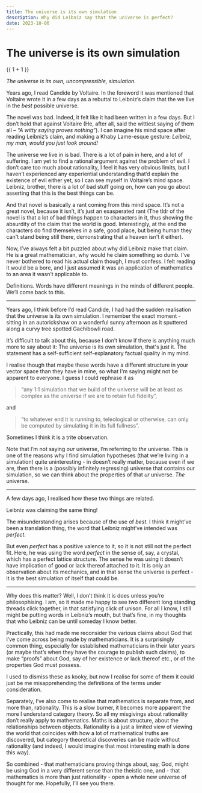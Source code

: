 ```yaml
---
title: The universe is its own simulation
description: Why did Leibniz say that the universe is perfect?
date: 2023-10-06
---
```


# The universe is its own simulation

<script setup>
import { onMounted } from "vue";

import { load } from "./js/univ-sketch.ts";

onMounted(() => {
    load();
})
</script>

<div id="canvas-parent">
</div>

<ClientOnly>
{{ 1 + 1 }}
</ClientOnly>

_The universe is its own, uncompressible, simulation._

Years ago, I read Candide by Voltaire. In the foreword it was mentioned that
Voltaire wrote it in a few days as a rebuttal to Leibniz’s claim that the we
live in the _best_ possible universe.

The novel was bad. Indeed, it felt like it had been written in a few days. But I
don’t hold that against Voltaire (He, after all, said the wittiest saying of
them all – _“A witty saying proves nothing”_). I can imagine his mind space
after reading Leibniz’s claim, and making a Khaby Lame-esque gesture: _Leibniz,
my man, would you just look around!_

The universe we live in is bad. There is a lot of pain in here, and a lot of
suffering. I am yet to find a rational argument against the problem of evil. I
don’t care too much about rationality, I feel it has very obvious limits, but I
haven’t experienced any experiential understanding that’d explain the existence
of evil either yet, so I can see myself in Voltaire’s mind space. Leibniz,
brother, there is a lot of bad stuff going on, how can you go about asserting
that this is the best things can be.

And that novel is basically a rant coming from this mind space. It’s not a great
novel, because it isn’t, it’s just an exasperated rant (The tldr of the novel is
that a lot of bad things happen to characters in it, thus showing the absurdity
of the claim that the world is good. Interestingly, at the end the characters do
find themselves in a safe, good place, but being human they can't stand being
still there, demonstrating that a heaven isn't it either).

Now, I’ve always felt a bit puzzled about why did Leibniz make that claim. He is
a great mathematician, why would he claim something so dumb. I’ve never bothered
to read his actual claim though, I must confess. I felt reading it would be a
bore, and I just assumed it was an application of mathematics to an area it
wasn’t applicable to.

Definitions. Words have different meanings in the minds of different people.
We’ll come back to this.

---

Years ago, I think before I’d read Candide, I had had the sudden realisation
that the universe is its own simulation. I remember the exact moment - sitting
in an autorickshaw on a wonderful sunny afternoon as it sputtered along a curvy
tree spotted Gachibowli road.

It’s difficult to talk about this, because I don’t know if there is anything
much more to say about it: The universe is its own simulation, that's just it.
The statement has a self-sufficient self-explanatory factual quality in my mind.

I realise though that maybe these words have a different structure in your
vector space than they have in mine, so what I'm saying might not be apparent to
everyone. I guess I could rephrase it as

> “any 1:1 simulation that we build of the universe will be at least as complex
> as the universe if we are to retain full fidelity”,

and

> “to whatever end it is running to, teleological or otherwise, can only be
> computed by simulating it in its full fullness”.

Sometimes I think it is a trite observation.

Note that I’m not saying _our_ universe, I’m referring to _the_ universe. This
is one of the reasons why I find simulation hypotheses (that we’re living in a
simulation) quite uninteresting - in doesn’t really matter, because even if we
are, then there is a (possibly infinitely regressing) universe that contains our
simulation, so we can think about the properties of that _ur_ universe. _The_
universe.

---

A few days ago, I realised how these two things are related.

Leibniz was claiming the same thing!

The misunderstanding arises because of the use of _best_. I think it might’ve
been a translation thing, the word that Leibniz might’ve intended was _perfect_.

But even _perfect_ has a positive valence to it, so it is not still not the
perfect fit. Here, he was using the word _perfect_ in the sense of, say, a
crystal, which has a perfect lattice structure. The sense he was using it
doesn’t have implication of good or lack thereof attached to it. It is only an
observation about its mechanics, and in that sense the universe is perfect - it
is the best simulation of itself that could be.

---

Why does this matter? Well, I don’t think it is does unless you’re
philosophising. I am, so it made me happy to see two different long standing
threads click together, in that satisfying click of unison. For all I know, I
still might be putting words in Leibniz’s mouth, but that’s fine, in my thoughts
that who Leibniz can be until someday I know better.

Practically, this had made me reconsider the various claims about God that I’ve
come across being made by mathematicians. It is a surprisingly common thing,
especially for established mathematicians in their later years (or maybe that’s
when they have the courage to publish such claims), to make “proofs” about God,
say of her existence or lack thereof etc., or of the properties God must
possess.

I used to dismiss these as kooky, but now I realise for some of them it could
just be me misapprehending the definitions of the terms under consideration.

Separately, I’ve also come to realise that mathematics is separate from, and
more than, rationality. This is a slow burner, it becomes more apparent the more
I understand category theory. So all my misgivings about rationality don’t
really apply to mathematics. Maths is about structure, about the relationships
between objects. Rationality is a just a limited view of viewing the world that
coincides with how a lot of mathematical truths are discovered, but category
theoretical discoveries can be made without rationality (and indeed, I would
imagine that most interesting math is done this way).

So combined - that mathematicians proving things about, say, God, might be using
God in a very different sense than the theistic one, and - that mathematics is
more than just rationality - open a whole new universe of thought for me.
Hopefully, I’ll see you there.

